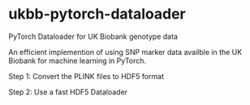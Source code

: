 # ukbb-pytorch-dataloader
PyTorch Dataloader for UK Biobank genotype data

An efficient implemention of using SNP marker data availble in the UK Biobank for machine learning in PyTorch. 

Step 1: Convert the PLINK files to HDF5 format

Step 2: Use a fast HDF5 Dataloader
